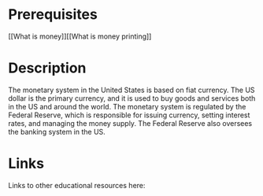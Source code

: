 # Prerequisites
[[What is money]][[What is money printing]]

# Description
  
The monetary system in the United States is based on fiat currency. The US dollar is the primary currency, and it is used to buy goods and services both in the US and around the world. The monetary system is regulated by the Federal Reserve, which is responsible for issuing currency, setting interest rates, and managing the money supply. The Federal Reserve also oversees the banking system in the US.

# Links
Links to other educational resources here:

